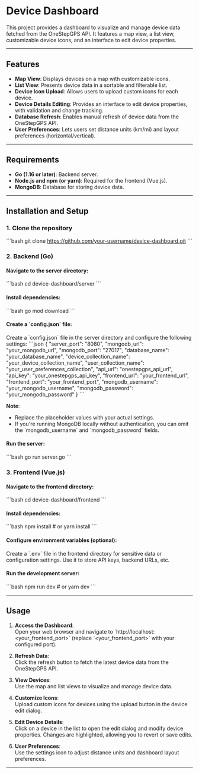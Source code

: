 # Device Dashboard

This project provides a dashboard to visualize and manage device data fetched from the OneStepGPS API. It features a map view, a list view, customizable device icons, and an interface to edit device properties.

---

## Features

- **Map View**: Displays devices on a map with customizable icons.  
- **List View**: Presents device data in a sortable and filterable list.  
- **Device Icon Upload**: Allows users to upload custom icons for each device.  
- **Device Details Editing**: Provides an interface to edit device properties, with validation and change tracking.  
- **Database Refresh**: Enables manual refresh of device data from the OneStepGPS API.  
- **User Preferences**: Lets users set distance units \(km/mi\) and layout preferences \(horizontal/vertical\).

---

## Requirements

- **Go \(1.16 or later\)**: Backend server.  
- **Node.js and npm \(or yarn\)**: Required for the frontend \(Vue.js\).  
- **MongoDB**: Database for storing device data.

---

## Installation and Setup

### 1. Clone the repository
\`\`\`bash
git clone https://github.com/your-username/device-dashboard.git
\`\`\`

### 2. Backend \(Go\)

#### Navigate to the server directory:
\`\`\`bash
cd device-dashboard/server
\`\`\`

#### Install dependencies:
\`\`\`bash
go mod download
\`\`\`

#### Create a \`config.json\` file:  
Create a \`config.json\` file in the server directory and configure the following settings:
\`\`\`json
{
  "server_port": "8080",
  "mongodb_url": "your_mongodb_url",
  "mongodb_port": "27017",
  "database_name": "your_database_name",
  "device_collection_name": "your_device_collection_name",
  "user_collection_name": "your_user_preferences_collection",
  "api_url": "onestepgps_api_url",
  "api_key": "your_onestepgps_api_key",
  "frontend_url": "your_frontend_url",
  "frontend_port": "your_frontend_port",
  "mongodb_username": "your_mongodb_username",
  "mongodb_password": "your_mongodb_password"
}
\`\`\`

**Note**:  
- Replace the placeholder values with your actual settings.  
- If you're running MongoDB locally without authentication, you can omit the \`mongodb_username\` and \`mongodb_password\` fields.

#### Run the server:
\`\`\`bash
go run server.go
\`\`\`

### 3. Frontend \(Vue.js\)

#### Navigate to the frontend directory:
\`\`\`bash
cd device-dashboard/frontend
\`\`\`

#### Install dependencies:
\`\`\`bash
npm install  # or yarn install
\`\`\`

#### Configure environment variables \(optional\):  
Create a \`.env\` file in the frontend directory for sensitive data or configuration settings. Use it to store API keys, backend URLs, etc.

#### Run the development server:
\`\`\`bash
npm run dev  # or yarn dev
\`\`\`

---

## Usage

1. **Access the Dashboard**:  
   Open your web browser and navigate to \`http://localhost:<your_frontend_port>\` \(replace \`<your_frontend_port>\` with your configured port\).

2. **Refresh Data**:  
   Click the refresh button to fetch the latest device data from the OneStepGPS API.

3. **View Devices**:  
   Use the map and list views to visualize and manage device data.

4. **Customize Icons**:  
   Upload custom icons for devices using the upload button in the device edit dialog.

5. **Edit Device Details**:  
   Click on a device in the list to open the edit dialog and modify device properties. Changes are highlighted, allowing you to revert or save edits.

6. **User Preferences**:  
   Use the settings icon to adjust distance units and dashboard layout preferences.

---
